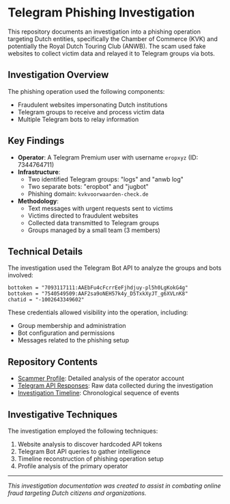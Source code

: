 # Telegram Phishing Investigation

This repository documents an investigation into a phishing operation targeting Dutch entities, specifically the Chamber of Commerce (KVK) and potentially the Royal Dutch Touring Club (ANWB). The scam used fake websites to collect victim data and relayed it to Telegram groups via bots.

## Investigation Overview

The phishing operation used the following components:
- Fraudulent websites impersonating Dutch institutions
- Telegram groups to receive and process victim data
- Multiple Telegram bots to relay information

## Key Findings

- **Operator**: A Telegram Premium user with username `eropxyz` (ID: 7344764711)
- **Infrastructure**: 
  - Two identified Telegram groups: "logs" and "anwb log"
  - Two separate bots: "eropbot" and "jugbot"
  - Phishing domain: `kvkvoorwaarden-check.de`
- **Methodology**: 
  - Text messages with urgent requests sent to victims
  - Victims directed to fraudulent websites
  - Collected data transmitted to Telegram groups
  - Groups managed by a small team (3 members)

## Technical Details

The investigation used the Telegram Bot API to analyze the groups and bots involved:

```
bottoken = "7093117111:AAEbFu4cFcrrEeFjhdjuy-pl5h0LgKokG4g"
bottoken = "7540549509:AAF2sa9oNEH57k4y_D5TxkXyJT_g6XVLnK8"
chatid = "-1002643349602"
```

These credentials allowed visibility into the operation, including:
- Group membership and administration
- Bot configuration and permissions
- Messages related to the phishing setup

## Repository Contents

- [Scammer Profile](scammer-profile.md): Detailed analysis of the operator account
- [Telegram API Responses](telegram-api-responses.md): Raw data collected during the investigation
- [Investigation Timeline](investigation-timeline.md): Chronological sequence of events

## Investigative Techniques

The investigation employed the following techniques:
1. Website analysis to discover hardcoded API tokens
2. Telegram Bot API queries to gather intelligence
3. Timeline reconstruction of phishing operation setup
4. Profile analysis of the primary operator

---

*This investigation documentation was created to assist in combating online fraud targeting Dutch citizens and organizations.*

